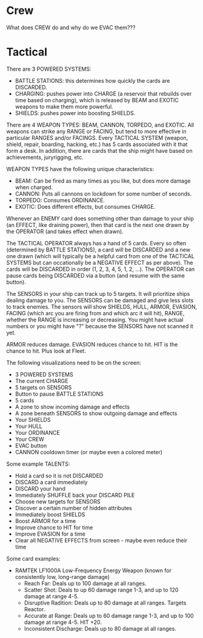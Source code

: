 # Crew

What does CREW do and why do we EVAC them???

# Tactical

There are 3 POWERED SYSTEMS:

-   BATTLE STATIONS: this determines how quickly the cards are DISCARDED.
-   CHARGING: pushes power into CHARGE (a reservoir that rebuilds over time based on charging), which is released by BEAM and EXOTIC weapons to make them more powerful.
-   SHIELDS: pushes power into boosting SHIELDS.

There are 4 WEAPON TYPES: BEAM, CANNON, TORPEDO, and EXOTIC. All weapons can strike any RANGE or FACING, but tend to more effective in particular RANGES and/or FACINGS. Every TACTICAL SYSTEM (weapon, shield, repair, boarding, hacking, etc.) has 5 cards associated with it that form a desk. In addition, there are cards that the ship might have based on achievements, juryrigging, etc.

WEAPON TYPES have the following unique characteristics:

-   BEAM: Can be fired as many times as you like, but does more damage when charged.
-   CANNON: Puts all cannons on lockdown for some number of seconds.
-   TORPEDO: Consumes ORDINANCE.
-   EXOTIC: Does different effects, but consumes CHARGE.

Whenever an ENEMY card does something other than damage to your ship (an EFFECT, like draining power), then that card is the next one drawn by the OPERATOR (and takes effect when drawn).

The TACTICAL OPERATOR always has a hand of 5 cards. Every so often (determined by BATTLE STATIONS), a card will be DISCARDED and a new one drawn (which will typically be a helpful card from one of the TACTICAL SYSTEMS but can occationally be a NEGATIVE EFFECT as per above). The cards will be DISCARDED in order (1, 2, 3, 4, 5, 1, 2, ...). The OPERATOR can pause cards being DISCARDED via a button (and resume with the same button).

The SENSORS in your ship can track up to 5 targets. It will prioritize ships dealing damage to you. The SENSORS can be damaged and give less slots to track enemies. The sensors will show SHIELDS, HULL, ARMOR, EVASION, FACING (which arc you are firing from and which arc it will hit), RANGE, whether the RANGE is increasing or decreasing. You might have actual numbers or you might have "?" because the SENSORS have not scanned it yet.

ARMOR reduces damage. EVASION reduces chance to hit. HIT is the chance to hit. Plus look at Fleet.

The following visualizations need to be on the screen:

-   3 POWERED SYSTEMS
-   The current CHARGE
-   5 targets on SENSORS
-   Button to pause BATTLE STATIONS
-   5 cards
-   A zone to show incoming damage and effects
-   A zone beneath SENSORS to show outgoing damage and effects
-   Your SHIELDS
-   Your HULL
-   Your ORDINANCE
-   Your CREW
-   EVAC button
-   CANNON cooldown timer (or maybe even a colored meter)

Some example TALENTS:

-   Hold a card so it is not DISCARDED
-   DISCARD a card immediately
-   DISCARD your hand
-   Immediately SHUFFLE back your DISCARD PILE
-   Choose new targets for SENSORS
-   Discover a certain number of hidden attributes
-   Immediately boost SHIELDS
-   Boost ARMOR for a time
-   Improve chance to HIT for time
-   Improve EVASION for a time
-   Clear all NEGATIVE EFFECTS from screen - maybe even reduce their time

Some card examples:

-   RAMTEK LF1000A Low-Frequency Energy Weapon (known for consistently low, long-range damage)
    -   Reach Far: Deals up to 100 damage at all ranges.
    -   Scatter Shot: Deals to up 60 damage range 1-3, and up to 120 damage at range 4-5.
    -   Disruptive Radition: Deals up to 80 damage at all ranges. Targets Reactor.
    -   Accurate at Range: Deals up to 60 damage range 1-3, and up to 100 damage at range 4-5. HIT +20.
    -   Inconsistent Discharge: Deals up to 80 damage at all ranges.
